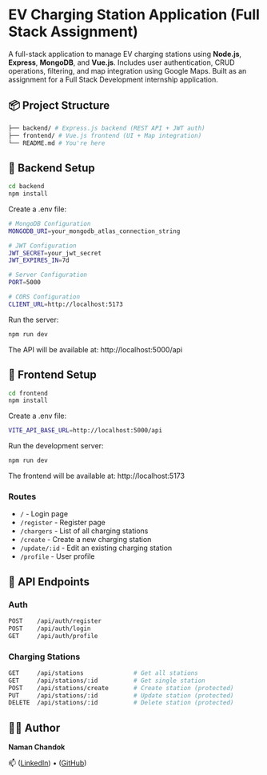 # EV Charging Station Application (Full Stack Assignment)

A full-stack application to manage EV charging stations using **Node.js**, **Express**, **MongoDB**, and **Vue.js**. Includes user authentication, CRUD operations, filtering, and map integration using Google Maps. Built as an assignment for a Full Stack Development internship application.

## 📦 Project Structure
```bash
├── backend/ # Express.js backend (REST API + JWT auth)
├── frontend/ # Vue.js frontend (UI + Map integration)
└── README.md # You're here
```

## 📂 Backend Setup

```bash
cd backend
npm install
```

Create a .env file:

```bash
# MongoDB Configuration
MONGODB_URI=your_mongodb_atlas_connection_string

# JWT Configuration
JWT_SECRET=your_jwt_secret
JWT_EXPIRES_IN=7d

# Server Configuration
PORT=5000

# CORS Configuration
CLIENT_URL=http://localhost:5173
```

Run the server:

```bash
npm run dev
```

The API will be available at: http://localhost:5000/api

## 🚀 Frontend Setup

```bash
cd frontend
npm install
```

Create a .env file:

```bash
VITE_API_BASE_URL=http://localhost:5000/api
```

Run the development server:

```bash
npm run dev
```

The frontend will be available at: http://localhost:5173

### Routes

- `/` - Login page
- `/register` - Register page
- `/chargers` - List of all charging stations
- `/create` - Create a new charging station
- `/update/:id` - Edit an existing charging station
- `/profile` - User profile

## 📮 API Endpoints

### Auth

```bash
POST    /api/auth/register
POST    /api/auth/login
GET     /api/auth/profile
```

### Charging Stations

```bash
GET     /api/stations              # Get all stations
GET     /api/stations/:id          # Get single station
POST    /api/stations/create       # Create station (protected)
PUT     /api/stations/:id          # Update station (protected)
DELETE  /api/stations/:id          # Delete station (protected)
```

## 🧑‍💻 Author

**Naman Chandok**

📫 ([LinkedIn](https://www.linkedin.com/in/namanchandok/)) • ([GitHub](https://github.com/namanchandok))
